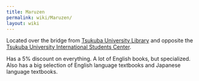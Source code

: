 ```yaml
---
title: Maruzen
permalink: wiki/Maruzen/
layout: wiki
---
```


Located over the bridge from [Tsukuba University
Library](/wiki/Tsukuba_University_Library "wikilink") and opposite the
[Tsukuba University International Students
Center](/wiki/Tsukuba_University_International_Students_Center "wikilink").

Has a 5% discount on everything. A lot of English books, but
specialized. Also has a big selection of English language textbooks and
Japanese language textbooks.
